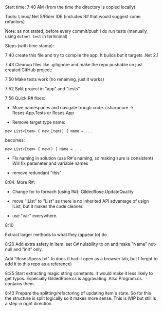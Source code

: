 Start time: 7:40 AM (from the time the directory is copied locally)

Tools: Linux/.Net 5/Rider IDE (includes R# that would suggest some refactors)

Note: as not stated, before every commit/push I do run tests (manually, using `dotnet test` in termninal)

Steps (with time stamp):

7:40 create this file and try to compile the app. It builds but it targets .Net 2.1

7:43 Cleanup files like .gitignore and make the repo pushable on just created GitHub project:

7:50 Make tests work (no renaming, just it works)

7:52 Split project in "app" and "tests"

7:56 Quick R# fixes:

* Move namespaces and navigate trough code. csharpcore -> Roses.App.Tests or Roses.App

* Remove target type name: 
```
new List<Item> { new Item() { Name = ...
```
becomes:
```
new List<Item> { new() { Name = ...
```

* Fix naming in solution (use R#'s naming, so making sure is consistent) Will fix parameter and variable names

* remove redundant "this" 

8:04. More R#:

* Change for to foreach (using R#): GildedRose.UpdateQuality

* move "IList" to "List" as there is no inherited API advantage of usign IList, but it makes the code cleaner.

* use "var" everywhere. 

8:10

Extract larger methods to what they (appear to) do

8:20 Add extra safety in Item: set C# nulability to on and make "Name" not-null and "init" only. 

Add "RosesSpecs.txt" to docs (I had it open as a browser tab, but I forgot to add it to this repo as a reference)

8:25 Start extracting magic string constants. It would make it less likely to get typos. Especially GildedRose.cs is aggravating. Also Program.cs contains them.

8:43 Prepare the splitting/refactoring of updating item's state. So for this the structure is split logically so it makes more sense. This is WIP but still is a step in right direction.
